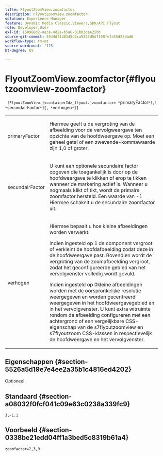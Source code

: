 ```yaml
---
title: FlyoutZoomView.zoomfactor
description: FlyoutZoomView.zoomfactor
solution: Experience Manager
feature: Dynamic Media Classic,Viewers,SDK/API,Flyout
role: Developer,User
exl-id: 150968d2-aece-4d2a-b5a8-31b03dae25bb
source-git-commit: 50dddf148345d2ca5243d5d7108fefa56d23dad6
workflow-type: tm+mt
source-wordcount: '178'
ht-degree: 0%

---
```


# FlyoutZoomView.zoomfactor{#flyoutzoomview-zoomfactor}

` [FlyoutZoomView.|<containerId>_flyout.]zoomfactor= *`primaryFactor`*[,[ *`secundairFactor`*][, *`verhogen`*]]`

<table id="table_9B98C97485DD4DEB8A6ECBCE8DF6B886"> 
 <tbody> 
  <tr> 
   <td colname="col1"> <p> <span class="codeph"> <span class="varname"> primaryFactor</span> </span> </p> </td> 
   <td colname="col2"> <p> Hiermee geeft u de vergroting van de afbeelding voor de vervolgweergave ten opzichte van de hoofdweergave op. Moet een geheel getal of een zwevende-kommawaarde zijn <span class="codeph"> 1,0</span> of groter. </p> </td> 
  </tr> 
  <tr> 
   <td colname="col1"> <p> <span class="codeph"> <span class="varname"> secundairFactor</span> </span> </p> </td> 
   <td colname="col2"> <p> U kunt een optionele secundaire factor opgeven die toegankelijk is door op de hoofdweergave te klikken of erop te tikken wanneer de markering actief is. Wanneer u nogmaals klikt of tikt, wordt de primaire zoomfactor hersteld. Een waarde van <span class="codeph"> -1</span> Hiermee schakelt u de secundaire zoomfactor uit. </p> </td> 
  </tr> 
  <tr> 
   <td colname="col1"> <p><span class="codeph"><span class="varname"> verhogen</span></span> </p> </td> 
   <td colname="col2"> <p>Hiermee bepaalt u hoe kleine afbeeldingen worden verwerkt. </p> <p>Indien ingesteld op <span class="codeph"> 1</span> de component vergroot of verkleint de hoofdafbeelding zodat deze in de hoofdweergave past. Bovendien wordt de vergroting van de zoomafbeelding vergroot, zodat het geconfigureerde gebied van het vervolgvenster volledig wordt gevuld. </p> <p>Indien ingesteld op <span class="codeph"> 0</span>kleine afbeeldingen worden met de oorspronkelijke resolutie weergegeven en worden gecentreerd weergegeven in het hoofdweergavegebied en in het vervolgvenster. U kunt extra witruimte rondom de afbeelding configureren met een achtergrond of een vergelijkbare CSS-eigenschap van de <span class="codeph"> s7flyoutzoomview</span> en <span class="codeph"> s7flyoutzoom</span> CSS-klassen in respectievelijk de hoofdweergave en het vervolgvenster. </p> </td> 
  </tr> 
 </tbody> 
</table>

## Eigenschappen {#section-5526a5d19e7e4ee2a35b1c4816ed4202}

Optioneel.

## Standaard {#section-a08032f0fcf041c09e63c0238a339fc9}

`3,-1,1`

## Voorbeeld {#section-0338be21edd04ff1a3bed5c8319b61a4}

`zoomfactor=2,3,0`
